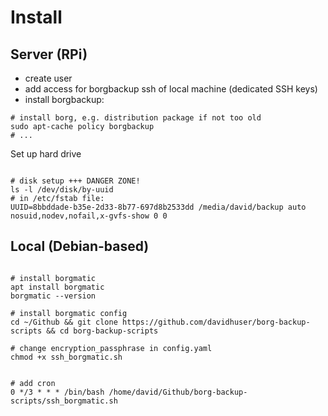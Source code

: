 # Install

## Server (RPi)

- create user
- add access for borgbackup ssh of local machine (dedicated SSH keys)
- install borgbackup:

```
# install borg, e.g. distribution package if not too old
sudo apt-cache policy borgbackup
# ...

```

Set up hard drive
```

# disk setup +++ DANGER ZONE!
ls -l /dev/disk/by-uuid
# in /etc/fstab file:
UUID=8bbddade-b35e-2d33-8b77-697d8b2533dd /media/david/backup auto nosuid,nodev,nofail,x-gvfs-show 0 0
```


## Local (Debian-based)

```

# install borgmatic
apt install borgmatic
borgmatic --version

# install borgmatic config
cd ~/Github && git clone https://github.com/davidhuser/borg-backup-scripts && cd borg-backup-scripts

# change encryption_passphrase in config.yaml
chmod +x ssh_borgmatic.sh


# add cron
0 */3 * * * /bin/bash /home/david/Github/borg-backup-scripts/ssh_borgmatic.sh

```
